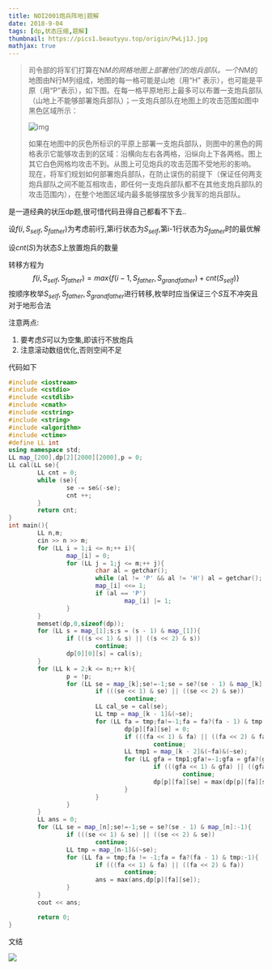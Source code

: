 ```yaml
---
title: NOI2001炮兵阵地|题解
date: 2018-9-04 
tags: [dp,状态压缩,题解]
thumbnail: https://pics1.beautyyu.top/origin/PwLj1J.jpg
mathjax: true
---
```


> 司令部的将军们打算在N*M的网格地图上部署他们的炮兵部队。一个N*M的地图由N行M列组成，地图的每一格可能是山地（用“H”  表示），也可能是平原（用“P”表示），如下图。在每一格平原地形上最多可以布置一支炮兵部队（山地上不能够部署炮兵部队）；一支炮兵部队在地图上的攻击范围如图中黑色区域所示：
>
> ![img](https://pics1.beautyyu.top/origin.png) 
>
> 如果在地图中的灰色所标识的平原上部署一支炮兵部队，则图中的黑色的网格表示它能够攻击到的区域：沿横向左右各两格，沿纵向上下各两格。图上其它白色网格均攻击不到。从图上可见炮兵的攻击范围不受地形的影响。   现在，将军们规划如何部署炮兵部队，在防止误伤的前提下（保证任何两支炮兵部队之间不能互相攻击，即任何一支炮兵部队都不在其他支炮兵部队的攻击范围内），在整个地图区域内最多能够摆放多少我军的炮兵部队。

是一道经典的状压dp题,很可惜代码丑得自己都看不下去..

设$f(i,S_{self},S_{father})$为考虑前i行,第i行状态为$S_{self}$,第i-1行状态为$S_{father}$时的最优解

设$cnt(S)$为状态$S$上放置炮兵的数量

转移方程为
$$
f(i,S_{self},S_{father})=max\{f(i-1,S_{father},S_{grandfather})+cnt(S_{self})\}
$$
按顺序枚举$S_{self},S_{father},S_{grandfather}$进行转移,枚举时应当保证三个$S$互不冲突且对于地形合法

注意两点:

1. 要考虑$S$可以为空集,即该行不放炮兵
2. 注意滚动数组优化,否则空间不足

代码如下

```c++
#include <iostream>
#include <cstdio>
#include <cstdlib>
#include <cmath>
#include <cstring>
#include <string>
#include <algorithm>
#include <ctime>
#define LL int 
using namespace std;
LL map_[200],dp[2][2000][2000],p = 0;
LL cal(LL se){
        LL cnt = 0;
        while (se){
                se -= se&(-se);
                cnt ++;
        }
        return cnt;
}
int main(){
        LL n,m;
        cin >> n >> m;
        for (LL i = 1;i <= n;++ i){
                map_[i] = 0;
                for (LL j = 1;j <= m;++ j){
                        char al = getchar();
                        while (al != 'P' && al != 'H') al = getchar();
                        map_[i] <<= 1;
                        if (al == 'P')
                                map_[i] |= 1;
                }
        }
        memset(dp,0,sizeof(dp));
        for (LL s = map_[1];s;s = (s - 1) & map_[1]){
                if (((s << 1) & s) || ((s << 2) & s))
                        continue;
                dp[0][0][s] = cal(s);
        }
        for (LL k = 2;k <= n;++ k){
                p = !p;
                for (LL se = map_[k];se!=-1;se = se?(se - 1) & map_[k]:-1){
                        if (((se << 1) & se) || ((se << 2) & se))
                                continue;
                        LL cal_se = cal(se);
                        LL tmp = map_[k - 1]&(~se);
                        for (LL fa = tmp;fa!=-1;fa = fa?(fa - 1) & tmp:-1){
                                dp[p][fa][se] = 0;
                                if (((fa << 1) & fa) || ((fa << 2) & fa))
                                        continue;
                                LL tmp1 = map_[k - 2]&(~fa)&(~se);
                                for (LL gfa = tmp1;gfa!=-1;gfa = gfa?(gfa - 1) & tmp1:-1){
                                        if (((gfa << 1) & gfa) || ((gfa << 2) & gfa))
                                                continue;
                                        dp[p][fa][se] = max(dp[p][fa][se],dp[!p][gfa][fa]+cal_se);
                                }
                        }
                }
        }
        LL ans = 0;
        for (LL se = map_[n];se!=-1;se = se?(se - 1) & map_[n]:-1){
                if (((se << 1) & se) || ((se << 2) & se))
                        continue;
                LL tmp = map_[n-1]&(~se);
                for (LL fa = tmp;fa != -1;fa = fa?(fa - 1) & tmp:-1){
                        if (((fa << 1) & fa) || ((fa << 2) & fa))
                                continue;
                        ans = max(ans,dp[p][fa][se]);
                }
        }
        cout << ans;

        return 0;
}

```



文结

![](https://pics1.beautyyu.top/origin/PwLj1J.jpg)


